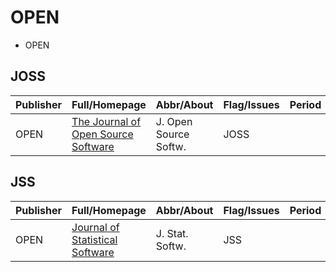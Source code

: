 # OPEN

- OPEN

## JOSS

|Publisher|Full/Homepage|Abbr/About|Flag/Issues|Period|Top|CCF|CAS|JCR|IF|Type|
|-        |-            |-         |-          |-     |-  |-  |-  |-  |- |-   |
|OPEN|[The Journal of Open Source Software](https://joss.theoj.org/)|J. Open Source Softw.|JOSS||False||||||

## JSS

|Publisher|Full/Homepage|Abbr/About|Flag/Issues|Period|Top|CCF|CAS|JCR|IF|Type|
|-        |-            |-         |-          |-     |-  |-  |-  |-  |- |-   |
|OPEN|[Journal of Statistical Software](https://www.jstatsoft.org/index)|J. Stat. Softw.|JSS||False||2|Q1|5.4||

